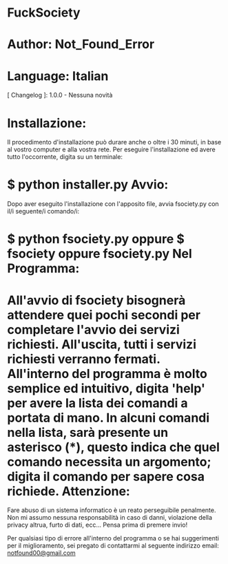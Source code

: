 # FuckSociety
# Author: Not_Found_Error
# Language: Italian

[ Changelog ]:
1.0.0 - Nessuna novità


Installazione:
==============
Il procedimento d'installazione può durare anche o oltre i 30 minuti, in base al vostro computer e alla vostra rete.
Per eseguire l'installazione ed avere tutto l'occorrente, digita su un terminale:

$ python installer.py
Avvio:
======
Dopo aver eseguito l'installazione con l'apposito file, avvia fsociety.py con il/i seguente/i comando/i:

$ python fsociety.py
oppure
$ fsociety oppure fsociety.py
Nel Programma:
==============
All'avvio di fsociety bisognerà attendere quei pochi secondi per completare l'avvio dei servizi richiesti.
All'uscita, tutti i servizi richiesti verranno fermati.
All'interno del programma è molto semplice ed intuitivo, digita 'help' per avere la lista dei comandi a portata di mano.
In alcuni comandi nella lista, sarà presente un asterisco (*), questo indica che quel comando necessita un argomento; 
digita il comando per sapere cosa richiede.
Attenzione:
===========
Fare abuso di un sistema informatico è un reato perseguibile penalmente. Non mi assumo nessuna responsabilità
in caso di danni, violazione della privacy altrua, furto di dati, ecc...
Pensa prima di premere invio!

Per qualsiasi tipo di errore all'interno del programma o se hai suggerimenti per il miglioramento, sei pregato di contattarmi
al seguente indirizzo email: notfound00@gmail.com



